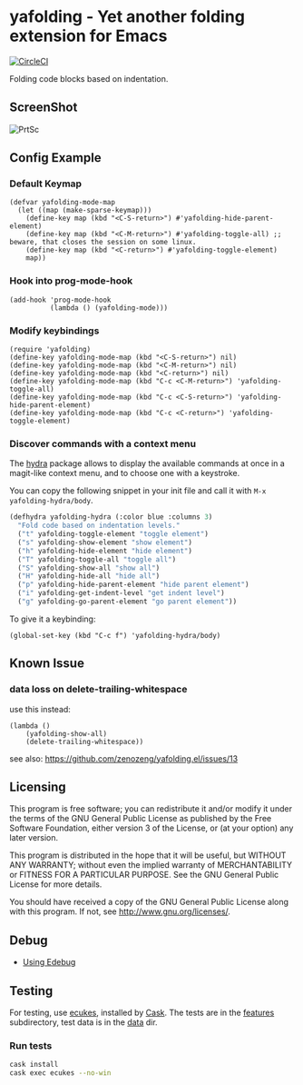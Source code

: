 # yafolding - Yet another folding extension for Emacs

[![CircleCI](https://circleci.com/gh/zenozeng/yafolding.el.svg?style=svg)](https://circleci.com/gh/zenozeng/yafolding.el)

Folding code blocks based on indentation.

## ScreenShot
![PrtSc](https://raw.github.com/zenozeng/yafolding.el/master/psc.png)

## Config Example

### Default Keymap

```emacs-lisp
(defvar yafolding-mode-map
  (let ((map (make-sparse-keymap)))
    (define-key map (kbd "<C-S-return>") #'yafolding-hide-parent-element)
    (define-key map (kbd "<C-M-return>") #'yafolding-toggle-all) ;; beware, that closes the session on some linux.
    (define-key map (kbd "<C-return>") #'yafolding-toggle-element)
    map))
```

### Hook into prog-mode-hook

```emacs-lisp
(add-hook 'prog-mode-hook
          (lambda () (yafolding-mode)))
```

### Modify keybindings

```
(require 'yafolding)
(define-key yafolding-mode-map (kbd "<C-S-return>") nil)
(define-key yafolding-mode-map (kbd "<C-M-return>") nil)
(define-key yafolding-mode-map (kbd "<C-return>") nil)
(define-key yafolding-mode-map (kbd "C-c <C-M-return>") 'yafolding-toggle-all)
(define-key yafolding-mode-map (kbd "C-c <C-S-return>") 'yafolding-hide-parent-element)
(define-key yafolding-mode-map (kbd "C-c <C-return>") 'yafolding-toggle-element)
```

### Discover commands with a context menu

The [hydra](https://github.com/abo-abo/hydra/) package allows to
display the available commands at once in a magit-like context menu,
and to choose one with a keystroke.

You can copy the following snippet in your init file and call it with
`M-x yafolding-hydra/body`.

```lisp
(defhydra yafolding-hydra (:color blue :columns 3)
  "Fold code based on indentation levels."
  ("t" yafolding-toggle-element "toggle element")
  ("s" yafolding-show-element "show element")
  ("h" yafolding-hide-element "hide element")
  ("T" yafolding-toggle-all "toggle all")
  ("S" yafolding-show-all "show all")
  ("H" yafolding-hide-all "hide all")
  ("p" yafolding-hide-parent-element "hide parent element")
  ("i" yafolding-get-indent-level "get indent level")
  ("g" yafolding-go-parent-element "go parent element"))
```

To give it a keybinding:

    (global-set-key (kbd "C-c f") 'yafolding-hydra/body)

## Known Issue

### data loss on delete-trailing-whitespace

use this instead:

```emacs-lisp
(lambda ()
    (yafolding-show-all)
    (delete-trailing-whitespace))
```

see also: https://github.com/zenozeng/yafolding.el/issues/13

## Licensing

This program is free software; you can redistribute it and/or modify
it under the terms of the GNU General Public License as published by
the Free Software Foundation, either version 3 of the License, or
(at your option) any later version.

This program is distributed in the hope that it will be useful,
but WITHOUT ANY WARRANTY; without even the implied warranty of
MERCHANTABILITY or FITNESS FOR A PARTICULAR PURPOSE.  See the
GNU General Public License for more details.

You should have received a copy of the GNU General Public License
along with this program.  If not, see <http://www.gnu.org/licenses/>.

## Debug

- [Using Edebug](https://www.gnu.org/software/emacs/manual/html_node/elisp/Using-Edebug.html#Using-Edebug)

## Testing

For testing, use [ecukes](https://github.com/ecukes/ecukes), installed
by [Cask](https://github.com/cask/cask).  The tests are in the
[features](./features/) subdirectory, test data is in the
[data](./test/data) dir.

### Run tests

```bash
cask install
cask exec ecukes --no-win
```
